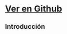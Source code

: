 # [**Ver en Github**](https://github.com/ULL-ESIT-INF-DSI-2021/ull-esit-inf-dsi-20-21-prct06-generics-solid-miguel-martinr)
## **Introducción**